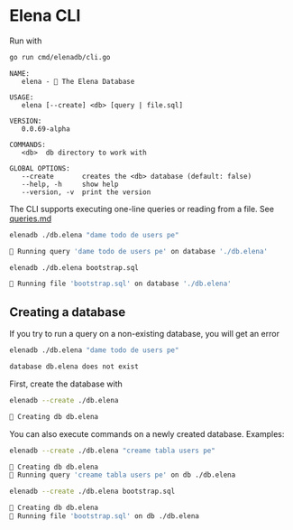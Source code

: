 # Elena CLI

Run with

```bash
go run cmd/elenadb/cli.go
```

```console
NAME:
   elena - 🚄 The Elena Database

USAGE:
   elena [--create] <db> [query | file.sql]

VERSION:
   0.0.69-alpha

COMMANDS:
   <db>  db directory to work with

GLOBAL OPTIONS:
   --create       creates the <db> database (default: false)
   --help, -h     show help
   --version, -v  print the version
```

The CLI supports executing one-line queries or reading from a file. See [queries.md](./queries.md)

```bash
elenadb ./db.elena "dame todo de users pe"

🚆 Running query 'dame todo de users pe' on database './db.elena'
```

```bash
elenadb ./db.elena bootstrap.sql

🚆 Running file 'bootstrap.sql' on database './db.elena'
```

## Creating a database

If you try to run a query on a non-existing database, you will get an error

```bash
elenadb ./db.elena "dame todo de users pe"

database db.elena does not exist
```

First, create the database with

```bash
elenadb --create ./db.elena

🚆 Creating db db.elena
```

You can also execute commands on a newly created database. Examples:

```bash
elenadb --create ./db.elena "creame tabla users pe"

🚆 Creating db db.elena
🚆 Running query 'creame tabla users pe' on db ./db.elena
```

```bash
elenadb --create ./db.elena bootstrap.sql

🚆 Creating db db.elena
🚆 Running file 'bootstrap.sql' on db ./db.elena
```
